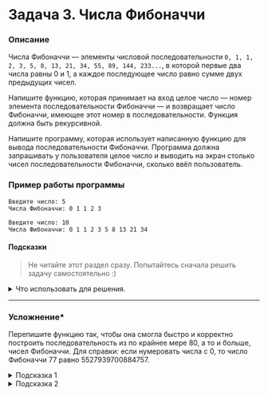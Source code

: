 # Задача 3. Числа Фибоначчи

### Описание
Числа Фибоначчи — элементы числовой последовательности `0, 1, 1, 2, 3, 5, 8, 13, 21, 34, 55, 89, 144, 233...`, в которой первые два числа равны 0 и 1, а каждое последующее число равно сумме двух предыдущих чисел.

Напишите функцию, которая принимает на вход целое число — номер элемента последовательности Фибоначчи — и возвращает число Фибоначчи, имеющее этот номер в последовательности. Функция должна быть рекурсивной.

Напишите программу, которая использует написанную функцию для вывода последовательности Фибоначчи. Программа должна запрашивать у пользователя целое число и выводить на экран столько чисел последовательности Фибоначчи, сколько ввёл пользователь.

### Пример работы программы
```
Введите число: 5
Числа Фибоначчи: 0 1 1 2 3
```
```
Введите число: 10
Числа Фибоначчи: 0 1 1 2 3 5 8 13 21 34
```
#### Подсказки

> Не читайте этот раздел сразу. Попытайтесь сначала решить задачу самостоятельно :)

<details>

<summary>Что использовать для решения.</summary>

Помните, что рекурсивная функция должна иметь условия выхода из рекурсии, то есть проверку значения параметра, после которой функция вернёт что-то конкретное. Этих условий может быть несколько.

Для вывода последовательности чисел используйте цикл `for`.

</details>

-----

### Усложнение*

Перепишите функцию так, чтобы она смогла быстро и корректно построить последовательность из по крайнее мере 80, а то и больше, чисел Фибоначчи. Для справки: если нумеровать числа с 0, то число Фибоначчи 77 равно 5527939700884757.

<details>

<summary>Подсказка 1</summary>.

Откажитесь от рекурсивного подхода.

</details>

<details>

<summary>Подсказка 2</summary>.

Вместо int используйте другой целочисленный тип данных, способный вмещать достаточно большие числа.
  
</details>
